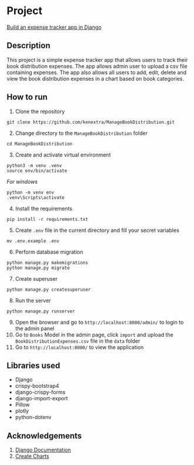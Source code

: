 # Project
[Build an expense tracker app in Django](https://www.coursera.org/projects/showcase-build-expense-tracker-app-django?)

## Description
This project is a simple expense tracker app that allows users to track their book distribution expenses. The app allows admin user to upload a csv file containing expenses. 
The app also allows all users to add, edit, delete and view the book distribution expenses in a chart based on book categories.

## How to run
1. Clone the repository
```
git clone https://github.com/kenextra/ManageBookDistribution.git
```
2. Change directory to the `ManageBookDistribution` folder
```
cd ManageBookDistribution
```
3. Create and activate virtual environment
```
python3 -m venv .venv
source env/bin/activate
```
*For windows*
```
python -m venv env
.venv\Scripts\activate
```
4. Install the requirements
```
pip install -r requirements.txt
```
5. Create `.env` file in the current directory and fill your secret variables
```
mv .env.example .env
```
6. Perform database migration
```
python manage.py makemigrations
python manage.py migrate
```
7. Create superuser
```
python manage.py createsuperuser
```
8. Run the server
```
python manage.py runserver
```
9. Open the browser and go to `http://localhost:8000/admin/` to login to the admin panel
10. Go to `Books` Model in the admin page, click `import` and upload the `BookDistributionExpenses.csv` file in the `data` folder
11. Go to `http://localhost:8000/` to view the application


## Libraries used
- Django
- crispy-bootstrap4
- django-crispy-forms
- django-import-export
- Pillow
- plotly
- python-dotenv

## Acknowledgements
1. [Django Documentation](https://docs.djangoproject.com/en/3.2/)
2. [Create Charts](https://hackmamba.io/blog/2022/03/quickly-create-interactive-charts-in-django/)
